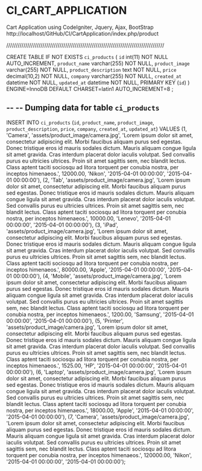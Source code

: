 # CI_CART_APPLICATION
Cart Application using CodeIgniter, Jquery, Ajax, BootStrap
http://localhost/GitHub/CI/CartApplication/index.php/product


///////////////////////////////////////////////////////////////////////////////////

CREATE TABLE IF NOT EXISTS `ci_products` (
  `id` int(11) NOT NULL AUTO_INCREMENT,
  `product_name` varchar(255) NOT NULL,
  `product_image` varchar(255) NOT NULL,
  `product_description` text NOT NULL,
  `price` decimal(10,2) NOT NULL,
  `company` varchar(255) NOT NULL,
  `created_at` datetime NOT NULL,
  `updated_at` datetime NOT NULL,
  PRIMARY KEY (`id`)
) ENGINE=InnoDB  DEFAULT CHARSET=latin1 AUTO_INCREMENT=8 ;

--
-- Dumping data for table `ci_products`
--

INSERT INTO `ci_products` (`id`, `product_name`, `product_image`, `product_description`, `price`, `company`, `created_at`, `updated_at`) VALUES
(1, 'Camera', 'assets/product_image/camera.jpg', 'Lorem ipsum dolor sit amet, consectetur adipiscing elit. Morbi faucibus aliquam purus sed egestas. Donec tristique eros id mauris sodales dictum. Mauris aliquam congue ligula sit amet gravida. Cras interdum placerat dolor iaculis volutpat. Sed convallis purus eu ultricies ultrices. Proin sit amet sagittis sem, nec blandit lectus. Class aptent taciti sociosqu ad litora torquent per conubia nostra, per inceptos himenaeos.', 12000.00, 'Nikon', '2015-04-01 00:00:00', '2015-04-01 00:00:00'),
(2, 'Tab', 'assets/product_image/camera.jpg', 'Lorem ipsum dolor sit amet, consectetur adipiscing elit. Morbi faucibus aliquam purus sed egestas. Donec tristique eros id mauris sodales dictum. Mauris aliquam congue ligula sit amet gravida. Cras interdum placerat dolor iaculis volutpat. Sed convallis purus eu ultricies ultrices. Proin sit amet sagittis sem, nec blandit lectus. Class aptent taciti sociosqu ad litora torquent per conubia nostra, per inceptos himenaeos.', 10000.00, 'Lenevo', '2015-04-01 00:00:00', '2015-04-01 00:00:00'),
(3, 'iPad', 'assets/product_image/camera.jpg', 'Lorem ipsum dolor sit amet, consectetur adipiscing elit. Morbi faucibus aliquam purus sed egestas. Donec tristique eros id mauris sodales dictum. Mauris aliquam congue ligula sit amet gravida. Cras interdum placerat dolor iaculis volutpat. Sed convallis purus eu ultricies ultrices. Proin sit amet sagittis sem, nec blandit lectus. Class aptent taciti sociosqu ad litora torquent per conubia nostra, per inceptos himenaeos.', 80000.00, 'Apple', '2015-04-01 00:00:00', '2015-04-01 00:00:00'),
(4, 'Mobile', 'assets/product_image/camera.jpg', 'Lorem ipsum dolor sit amet, consectetur adipiscing elit. Morbi faucibus aliquam purus sed egestas. Donec tristique eros id mauris sodales dictum. Mauris aliquam congue ligula sit amet gravida. Cras interdum placerat dolor iaculis volutpat. Sed convallis purus eu ultricies ultrices. Proin sit amet sagittis sem, nec blandit lectus. Class aptent taciti sociosqu ad litora torquent per conubia nostra, per inceptos himenaeos.', 1200.00, 'Samsung', '2015-04-01 00:00:00', '2015-04-01 00:00:00'),
(5, 'Printer', 'assets/product_image/camera.jpg', 'Lorem ipsum dolor sit amet, consectetur adipiscing elit. Morbi faucibus aliquam purus sed egestas. Donec tristique eros id mauris sodales dictum. Mauris aliquam congue ligula sit amet gravida. Cras interdum placerat dolor iaculis volutpat. Sed convallis purus eu ultricies ultrices. Proin sit amet sagittis sem, nec blandit lectus. Class aptent taciti sociosqu ad litora torquent per conubia nostra, per inceptos himenaeos.', 1525.00, 'HP', '2015-04-01 00:00:00', '2015-04-01 00:00:00'),
(6, 'Laptop', 'assets/product_image/camera.jpg', 'Lorem ipsum dolor sit amet, consectetur adipiscing elit. Morbi faucibus aliquam purus sed egestas. Donec tristique eros id mauris sodales dictum. Mauris aliquam congue ligula sit amet gravida. Cras interdum placerat dolor iaculis volutpat. Sed convallis purus eu ultricies ultrices. Proin sit amet sagittis sem, nec blandit lectus. Class aptent taciti sociosqu ad litora torquent per conubia nostra, per inceptos himenaeos.', 18000.00, 'Apple', '2015-04-01 00:00:00', '2015-04-01 00:00:00'),
(7, 'Camera', 'assets/product_image/camera.jpg', 'Lorem ipsum dolor sit amet, consectetur adipiscing elit. Morbi faucibus aliquam purus sed egestas. Donec tristique eros id mauris sodales dictum. Mauris aliquam congue ligula sit amet gravida. Cras interdum placerat dolor iaculis volutpat. Sed convallis purus eu ultricies ultrices. Proin sit amet sagittis sem, nec blandit lectus. Class aptent taciti sociosqu ad litora torquent per conubia nostra, per inceptos himenaeos.', 120000.00, 'Nikon', '2015-04-01 00:00:00', '2015-04-01 00:00:00');
